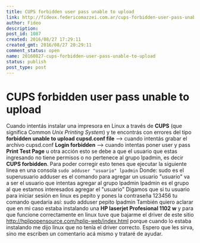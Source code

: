 ```yaml
---
title: CUPS forbidden user pass unable to upload
link: http://fideox.federicomazzei.com.ar/cups-forbidden-user-pass-unable-to-upload/
author: Fideo
description:
post_id: 1087
created: 2016/08/27 17:29:11
created_gmt: 2016/08/27 20:29:11
comment_status: open
name: 20160827-cups-forbidden-user-pass-unable-to-upload
status: publish
post_type: post
---
```


# CUPS forbidden user pass unable to upload

Cuando intentás instalar una impresora en Linux a través de **CUPS** (que significa Common _Unix Printing System_) y te encontrás con errores del tipo **forbidden unable to upload cupsd.conf file** \--> cuando intentás grabar el archivo cupsd.conf **Login forbidden** \--> cuando intentas poner user y pass **Print Test Page** u otra acción esto se debe a que el usuario que estas ingresando no tiene permisos o no pertenece al grupo lpadmin, es decir **CUPS forbidden**. Para poder corregir esto tenes que ejecutar la siguiente linea en una consola `sudo adduser "usuario" lpadmin` Donde: sudo es el superusuario adduser es el comando para agregar un usuario "usuario" va a ser el usuario que intentas agregar al grupo lpadmin lpadmin es el grupo al que estamos interesados agregar el "usuario" Digamos que si tu usuario para iniciar sesión en linux es pepito y pones la contraseña 123456 tu comando quedaría así: sudo adduser pepito lpadmin También quiero aclarar que en mi caso estaba instalando una **HP laserjet Profesional 1102 w** y para que funcione correctamente en linux tuve que bajarme el driver de este sitio <http://hplipopensource.com/hplip-web/index.html> porque cuando lo estaba instalando me dijo linux que no tenía el driver correcto. Espero que les sirva, sino me escriben un comentario acá mismo y trataré de ayudar.
